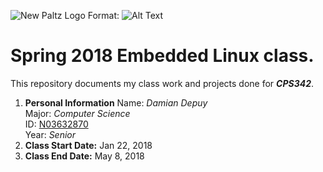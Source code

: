 ![New Paltz Logo](/misc/newpaltzlogo.jpeg)
Format: ![Alt Text](url)
# Spring 2018 Embedded Linux class.

This repository documents my class work and projects done for _**CPS342**_.
1. **Personal Information**
      Name: *Damian Depuy*  
      Major: *Computer Science*  
      ID: [N03632870](https://github.com/N03632870)  
      Year: *Senior*  
2. **Class Start Date:** Jan 22, 2018
3. **Class End Date:** May 8, 2018
